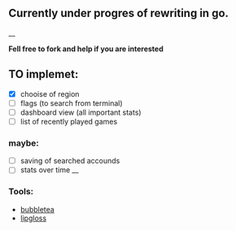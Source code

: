 ## Currently under progres of rewriting in go.
__

**Fell free to fork and help if you are interested**

## TO implemet:
- [x] chooise of region
- [ ] flags (to search from terminal)
- [ ] dashboard view (all important stats)
- [ ] list of recently played games
### maybe:
- [ ] saving of searched accounds
- [ ] stats over time
__

### Tools: 
- [bubbletea](https://github.com/charmbracelet/bubbletea)
- [lipgloss](https://github.com/charmbracelet/lipgloss)
